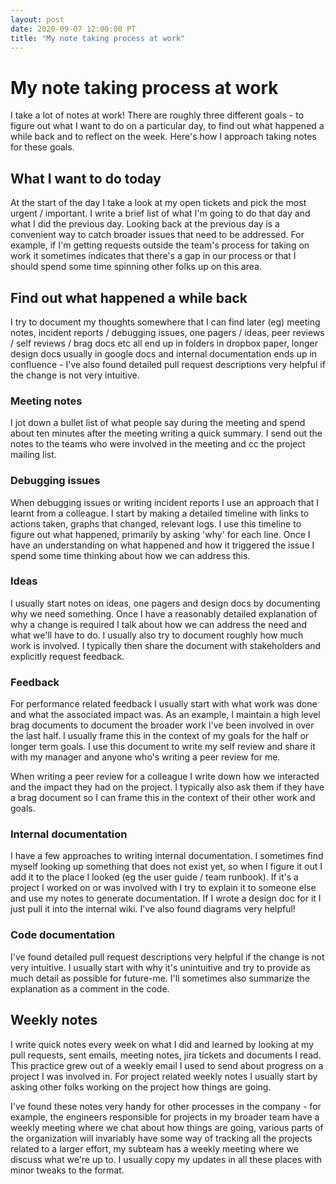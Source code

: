 ```yaml
---
layout: post
date: 2020-09-07 12:00:00 PT
title: "My note taking process at work"
---
```

# My note taking process at work
I take a lot of notes at work! There are roughly three different goals - to figure out what I want to do on a particular day, to find out what happened a while back and to reflect on the week. Here's how I approach taking notes for these goals.

## What I want to do today
At the start of the day I take a look at my open tickets and pick the most urgent / important. I write a brief list of what I'm going to do that day and what I did the previous day. Looking back at the previous day is a convenient way to catch broader issues that need to be addressed. For example, if I'm getting requests outside the team's process for taking on work it sometimes indicates that there's a gap in our process or that I should spend some time spinning other folks up on this area.


## Find out what happened a while back
I try to document my thoughts somewhere that I can find later (eg) meeting notes, incident reports / debugging issues, one pagers / ideas, peer reviews / self reviews / brag docs etc all end up in folders in dropbox paper, longer design docs usually in google docs and internal documentation ends up in confluence - I've also found detailed pull request descriptions very helpful if the change is not very intuitive.

### Meeting notes
I jot down a bullet list of what people say during the meeting and spend about ten minutes after the meeting writing a quick summary. I send out the notes to the teams who were involved in the meeting and cc the project mailing list.

### Debugging issues
When debugging issues or writing incident reports I use an approach that I learnt from a colleague. I start by making a detailed timeline with links to actions taken, graphs that changed, relevant logs. I use this timeline to figure out what happened, primarily by asking 'why' for each line. Once I have an understanding on what happened and how it triggered the issue I spend some time thinking about how we can address this.


### Ideas
I usually start notes on ideas, one pagers and design docs by documenting why we need something. Once I have a reasonably detailed explanation of why a change is required I talk about how we can address the need and what we'll have to do. I usually also try to document roughly how much work is involved. I typically then share the document with stakeholders and explicitly request feedback.


### Feedback
For performance related feedback I usually start with what work was done and what the associated impact was. As an example, I maintain a high level brag documents to document the broader work I've been involved in over the last half. I usually frame this in the context of my goals for the half or longer term goals. I use this document to write my self review and share it with my manager and anyone who's writing a peer review for me.

When writing a peer review for a colleague I write down how we interacted and the impact they had on the project. I typically also ask them if they have a brag document so I can frame this in the context of their other work and goals.


### Internal documentation
I have a few approaches to writing internal documentation. I sometimes find myself looking up something that does not exist yet, so when I figure it out I add it to the place I looked (eg the user guide / team runbook). If it's a project I worked on or was involved with I try to explain it to someone else and use my notes to generate documentation. If I wrote a design doc for it I just pull it into the internal wiki. I've also found diagrams very helpful!


### Code documentation
I've found detailed pull request descriptions very helpful if the change is not very intuitive. I usually start with why it's unintuitive and try to provide as much detail as possible for future-me. I'll sometimes also summarize the explanation as a comment in the code.

## Weekly notes
I write quick notes every week on what I did and learned by looking at my pull requests, sent emails, meeting notes, jira tickets and documents I read. This practice grew out of a weekly email I used to send about progress on a project I was involved in. For project related weekly notes I usually start by asking other folks working on the project how things are going.

I've found these notes very handy for other processes in the company - for example, the engineers responsible for projects in my broader team have a weekly meeting where we chat about how things are going, various parts of the organization will invariably have some way of tracking all the projects related to a larger effort, my subteam has a weekly meeting where we discuss what we're up to. I usually copy my updates in all these places with minor tweaks to the format.

